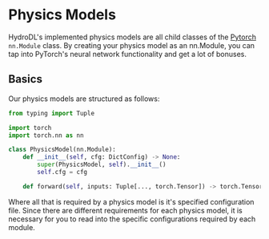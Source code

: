 # Physics Models

HydroDL's implemented physics models are all child classes of the [Pytorch](https://pytorch.org/) `nn.Module` class. By creating your physics model as an nn.Module, you can tap into PyTorch's neural network functionality and get a lot of bonuses. 

## Basics

Our physics models are structured as follows:

```py linenums="1"
from typing import Tuple

import torch
import torch.nn as nn

class PhysicsModel(nn.Module):
    def __init__(self, cfg: DictConfig) -> None:
        super(PhysicsModel, self).__init__()
        self.cfg = cfg

    def forward(self, inputs: Tuple[..., torch.Tensor]) -> torch.Tensor:
```

Where all that is required by a physics model is it's specified configuration file. Since there are different requirements for each physics model, it is necessary for you to read into the specific configurations required by each module. 


